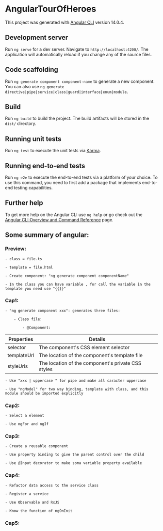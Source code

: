 # AngularTourOfHeroes

This project was generated with [Angular CLI](https://github.com/angular/angular-cli) version 14.0.4.

## Development server

Run `ng serve` for a dev server. Navigate to `http://localhost:4200/`. The application will automatically reload if you change any of the source files.

## Code scaffolding

Run `ng generate component component-name` to generate a new component. You can also use `ng generate directive|pipe|service|class|guard|interface|enum|module`.

## Build

Run `ng build` to build the project. The build artifacts will be stored in the `dist/` directory.

## Running unit tests

Run `ng test` to execute the unit tests via [Karma](https://karma-runner.github.io).

## Running end-to-end tests

Run `ng e2e` to execute the end-to-end tests via a platform of your choice. To use this command, you need to first add a package that implements end-to-end testing capabilities.

## Further help

To get more help on the Angular CLI use `ng help` or go check out the [Angular CLI Overview and Command Reference](https://angular.io/cli) page.

## Some summary of angular:

### Preview:

    - class = file.ts 
    
    - template = file.html
    
    - Create component: "ng generate component componentName"

    - In the class you can have variable , for call the variable in the template you need use "{{}}"

### Cap1:

    - "ng generate component xxx": generates three files:

        - Class file:  

            - @Component:

|Properties| Details |
|-------|------|
|selector | The component's CSS element selector|
|templateUrl| The location of the component's template file|
|styleUrls| The location of the component's private CSS styles| 

        
    - Use "xxx | uppercase " for pipe and make all caracter uppercase

    - Use "ngModel" for two way binding, template with class, and this module should be imported explicitly

### Cap2:

    - Select a element

    - Use ngFor and ngIf

### Cap3:

    - Create a reusable component

    - Use property binding to give the parent control over the child 

    - Use @Input decorator to make soma variable property available

### Cap4:

    - Refactor data access to the service class

    - Register a service 

    - Use Observable and RxJS 

    - Know the function of ngOnInit 

### Cap5: 


    